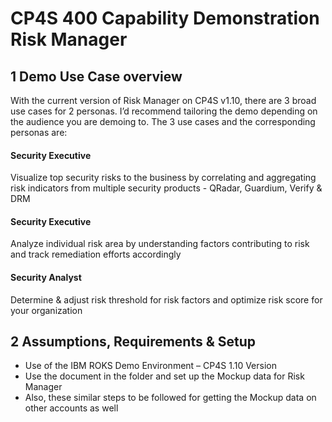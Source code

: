 # CP4S 400 Capability Demonstration Risk Manager

## 1 Demo Use Case overview

With the current version of Risk Manager on CP4S v1.10, there are 3 broad use cases for 2 personas. I’d recommend tailoring the demo depending on the audience you are demoing to. 
The 3 use cases and the corresponding personas are:  

#### Security Executive
Visualize top security risks to the business by correlating and aggregating risk indicators from multiple security products - QRadar, Guardium, Verify & DRM

#### Security Executive
Analyze individual risk area by understanding factors contributing to risk and track remediation efforts accordingly 

#### Security Analyst
Determine & adjust risk threshold for risk factors and optimize risk score for your organization 

## 2 Assumptions, Requirements & Setup

- Use of the IBM ROKS Demo Environment – CP4S 1.10 Version
- Use the document in the folder and set up the Mockup data for Risk Manager
- Also, these similar steps to be followed for getting the Mockup data on other accounts as well
